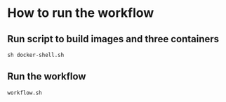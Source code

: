 # How to run the workflow

## Run script to build images and three containers

```
sh docker-shell.sh
```

## Run the workflow

```
workflow.sh
```

